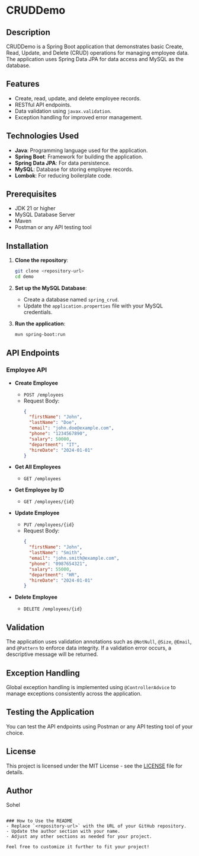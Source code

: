 # CRUDDemo

## Description

CRUDDemo is a Spring Boot application that demonstrates basic Create, Read, Update, and Delete (CRUD) operations for managing employee data. The application uses Spring Data JPA for data access and MySQL as the database.

## Features

- Create, read, update, and delete employee records.
- RESTful API endpoints.
- Data validation using `javax.validation`.
- Exception handling for improved error management.

## Technologies Used

- **Java**: Programming language used for the application.
- **Spring Boot**: Framework for building the application.
- **Spring Data JPA**: For data persistence.
- **MySQL**: Database for storing employee records.
- **Lombok**: For reducing boilerplate code.

## Prerequisites

- JDK 21 or higher
- MySQL Database Server
- Maven
- Postman or any API testing tool

## Installation

1. **Clone the repository**:

   ```bash
   git clone <repository-url>
   cd demo
   ```

2. **Set up the MySQL Database**:

   - Create a database named `spring_crud`.
   - Update the `application.properties` file with your MySQL credentials.

3. **Run the application**:
   ```bash
   mvn spring-boot:run
   ```

## API Endpoints

### Employee API

- **Create Employee**

  - `POST /employees`
  - Request Body:
    ```json
    {
      "firstName": "John",
      "lastName": "Doe",
      "email": "john.doe@example.com",
      "phone": "1234567890",
      "salary": 50000,
      "department": "IT",
      "hireDate": "2024-01-01"
    }
    ```

- **Get All Employees**

  - `GET /employees`

- **Get Employee by ID**

  - `GET /employees/{id}`

- **Update Employee**

  - `PUT /employees/{id}`
  - Request Body:
    ```json
    {
      "firstName": "John",
      "lastName": "Smith",
      "email": "john.smith@example.com",
      "phone": "0987654321",
      "salary": 55000,
      "department": "HR",
      "hireDate": "2024-01-01"
    }
    ```

- **Delete Employee**
  - `DELETE /employees/{id}`

## Validation

The application uses validation annotations such as `@NotNull`, `@Size`, `@Email`, and `@Pattern` to enforce data integrity. If a validation error occurs, a descriptive message will be returned.

## Exception Handling

Global exception handling is implemented using `@ControllerAdvice` to manage exceptions consistently across the application.

## Testing the Application

You can test the API endpoints using Postman or any API testing tool of your choice.

## License

This project is licensed under the MIT License - see the [LICENSE](LICENSE) file for details.

## Author

Sohel

```

### How to Use the README
- Replace `<repository-url>` with the URL of your GitHub repository.
- Update the author section with your name.
- Adjust any other sections as needed for your project.

Feel free to customize it further to fit your project!
```
